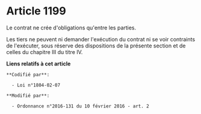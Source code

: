 # Article 1199

Le contrat ne crée d'obligations qu'entre les parties. 

Les tiers ne peuvent ni demander l'exécution du contrat ni se voir contraints de l'exécuter, sous réserve des dispositions de
la présente section et de celles du chapitre III du titre IV.

**Liens relatifs à cet article**

	**Codifié par**:

	  - Loi n°1804-02-07

	**Modifié par**:

	  - Ordonnance n°2016-131 du 10 février 2016 - art. 2
